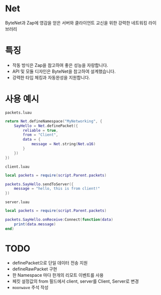 # Net
ByteNet과 Zap에 영감을 얻은 서버와 클라이언트 교신을 위한 강력한 네트워킹 라이브러리

# 특징
- 작동 방식은 Zap을 참고하여 좋은 성능을 자랑합니다.
- API 및 모듈 디자인은 ByteNet을 참고하여 설계했습니다.
- 강력한 타입 체킹과 자동완성을 지원합니다.

# 사용 예시
`packets.luau`
```lua
return Net.defineNamespace("MyNetworking", {
	SayHello = Net.definePacket({
		reliable = true,
		from = "Client",
		data = {
			message = Net.string(Net.u16)
		}
	})
})
```
`client.luau`
```lua
local packets = require(script.Parent.packets)

packets.SayHello.sendToServer({
	message = "hello, this is from client!"
})
```
`server.luau`
```lua
local packets = require(script.Parent.packets)

packets.SayHello.onReceive:Connect(function(data)
	print(data.message)
end)
```

# TODO
- definePacket으로 단일 데이터 전송 지원
- defineRawPacket 구현
- 한 Namespace 마다 한개의 리모트 이벤트를 사용
- 페킷 설정값의 from 필드에서 client, server를 Client, Server로 변경
- `moonwave` 주석 작성
